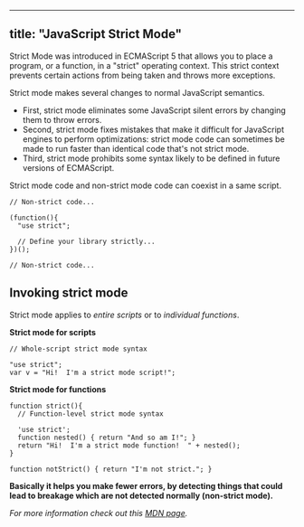 
---
title: "JavaScript Strict Mode"
---

Strict Mode was introduced in ECMAScript 5 that allows you to place a program, or a function, in a "strict" operating context. This strict context prevents certain actions from being taken and throws more exceptions.

Strict mode makes several changes to normal JavaScript semantics.

*   First, strict mode eliminates some JavaScript silent errors by changing them to throw errors.
*   Second, strict mode fixes mistakes that make it difficult for JavaScript engines to perform optimizations: strict mode code can sometimes be made to run faster than identical code that's not strict mode.
*   Third, strict mode prohibits some syntax likely to be defined in future versions of ECMAScript.

Strict mode code and non-strict mode code can coexist in a same script.

    // Non-strict code...

    (function(){
      "use strict";

      // Define your library strictly...
    })();

    // Non-strict code...

## Invoking strict mode

Strict mode applies to _entire scripts_ or to _individual functions_.

**Strict mode for scripts**

    // Whole-script strict mode syntax

    "use strict";
    var v = "Hi!  I'm a strict mode script!";

**Strict mode for functions**

    function strict(){
      // Function-level strict mode syntax

      'use strict';
      function nested() { return "And so am I!"; }
      return "Hi!  I'm a strict mode function!  " + nested();
    }

    function notStrict() { return "I'm not strict."; }

**Basically it helps you make fewer errors, by detecting things that could lead to breakage which are not detected normally (non-strict mode).**

_For more information check out this [MDN page](https://developer.mozilla.org/en/docs/Web/JavaScript/Reference/Strict_mode)._
